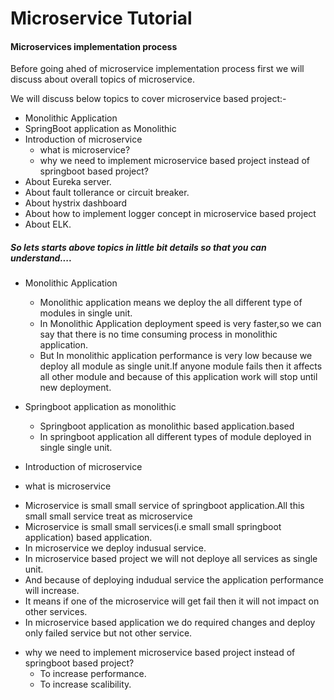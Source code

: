 # Microservice Tutorial

#### Microservices implementation process
Before going ahed of microservice implementation process first we will discuss about overall topics of microservice.


We will discuss below topics to cover microservice based project:-
+ Monolithic Application
+ SpringBoot application as Monolithic
+ Introduction of microservice
  * what is microservice?
  * why we need to implement microservice based project instead of springboot based project?
+ About Eureka server. 
+ About fault tollerance or circuit breaker.
+ About hystrix dashboard
+ About how to implement logger concept in microservice based project
+ About ELK.

##### So lets starts above topics in little bit details so that you can understand....
 + Monolithic Application
   * Monolithic application means we deploy the all different type of modules in single unit.
   * In Monolithic Application deployment speed is very faster,so we can say that there is no time consuming process in monolithic application.
   * But In monolithic application performance is very low because we deploy all module as single unit.If anyone module fails then it affects all other module and because of this application work will stop until new deployment.
   
 + Springboot application as monolithic
    * Springboot application as monolithic based application.based
    * In springboot application all different types of module deployed in single single unit.


 + Introduction of microservice
  - what is microservice
  * Microservice is small small service of springboot application.All this small small service treat as microservice
   * Microservice is small small services(i.e small small springboot application) based application.
   * In microservice we deploy indusual service.
   * In microservice based project we will not deploye all services as single unit.
   * And because of deploying indudual service the application performance will increase.
   * It means if one of the microservice will get fail then it will not impact on other services.
   * In microservice based application we do required changes and deploy only failed service but not other service.

   - why we need to implement microservice based project instead of springboot based project?
     * To increase performance.
     * To increase scalibility.
     

   